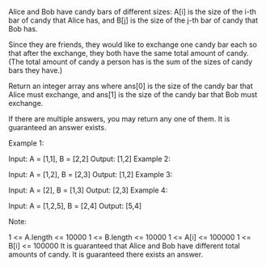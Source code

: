 Alice and Bob have candy bars of different sizes: A[i] is the size of the i-th bar of candy that Alice has, and B[j] is the size of the j-th bar of candy that Bob has.

Since they are friends, they would like to exchange one candy bar each so that after the exchange, they both have the same total amount of candy.  (The total amount of candy a person has is the sum of the sizes of candy bars they have.)

Return an integer array ans where ans[0] is the size of the candy bar that Alice must exchange, and ans[1] is the size of the candy bar that Bob must exchange.

If there are multiple answers, you may return any one of them.  It is guaranteed an answer exists.

 

Example 1:

Input: A = [1,1], B = [2,2]
Output: [1,2]
Example 2:

Input: A = [1,2], B = [2,3]
Output: [1,2]
Example 3:

Input: A = [2], B = [1,3]
Output: [2,3]
Example 4:

Input: A = [1,2,5], B = [2,4]
Output: [5,4]
 

Note:

1 <= A.length <= 10000
1 <= B.length <= 10000
1 <= A[i] <= 100000
1 <= B[i] <= 100000
It is guaranteed that Alice and Bob have different total amounts of candy.
It is guaranteed there exists an answer.

